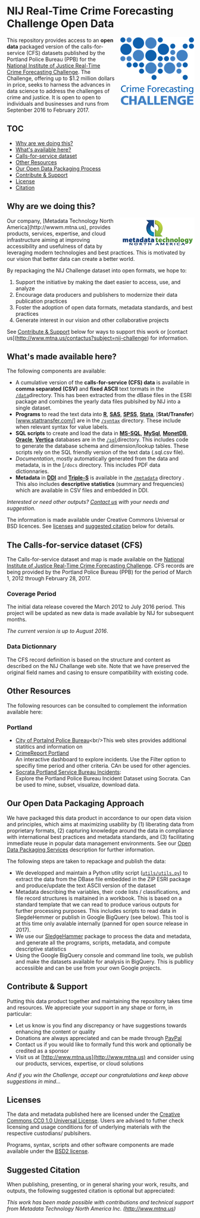 
# NIJ Real-Time Crime Forecasting Challenge Open Data

<div style="float:right;margin-left:10px">
<div><a href="http://nij.gov/funding/Pages/fy16-crime-forecasting-challenge.aspx" target="_blank"><img src="media/forecasting-challenge-for-page.png"</img></a></div>
</div>

This repository provides access to an **open data** packaged version of the calls-for-service (CFS) datasets published by the Portland Police Bureau (PPB) for the [National Institute of Justice Real-Time Crime Forecasting Challenge](http://nij.gov/funding/Pages/fy16-crime-forecasting-challenge.aspx). The Challenge, offering up to $1.2 million dollars in price, seeks to harness the advances in ​data science to address the challenges of crime and justice. It is open to  open to individuals and businesses and runs from Septenber 2016 to February 2017.

<a name="toc"></a>
## TOC
* [Why are we doing this?](#rationale)
* [What's available here?](#content)
* [Calls-for-service dataset](#cfs)
* [Other Resources](#resources)
* [Our Open Data Packaging Process](#odps)
* [Contribute & Support](#contribute)
* [License](#license)
* [Citation](#cite)

<a name="rationale"></a>
## Why are we doing this?
<div style="float:right;margin-left:10px" >
<div><a href="http://www.mtna.us" target="_blank"><img src="media/mtna_logo_200x82.png"</img></a></div>
</div>
Our company, [Metadata Technology North America](http://wwwm.mtna.us), provides products, services, expertise, and cloud infrastructure aiming at improving accessibility and usefulness of data by leveraging modern technologies and best practices. This is motivated by our vision that better data can create a better world. 

By repackaging the NIJ Challenge dataset into open formats, we hope to:

1. Support the initiative by making the daet easier to access, use, and analyze
2. Encourage data producers and publishers to modernize their data publication practices
3. Foster the adoption of open data formats, metadata standards, and best practices
3. Generate interest in our vision and other collaborative projects

See [Contribute & Support](#contribute) below for ways to support this work or [contact us[(http://www.mtna.us/contactus?subject=nij-challenge) for information.

<a name="contents"></a>
## What's made available here?
The following components are available:

* A cumulative version of the **calls-for-service (CFS) data** is available in **comma separated (CSV)** and **fixed ASCII** text tormats in the [```/data```](data)directory. This has been extracted from the dBase files in the ESRI package and combines the yearly data files publsihed by NIJ into a single dataset.
* **Programs** to read the text data into [**R**](http://www.r-project.com),  [**SAS**](http://www.sas.com), [**SPSS**](http://www.spss.com), [**Stata**](http://www.stata.com), [**Stat/Transfer**)[www.stattransfer.com/] are in the [```/syntax```](syntax) directory. These include when relevant syntax for value labels.
* **SQL scripts** to create and load the data in [**MS-SQL**](https://www.microsoft.com/en-us/cloud-platform/sql-server), [**MySql**](http://www.mysql.com), [**MonetDB**](http://www.monetdb.org), [**Oracle**](http://www.oracle.com), [**Vertica**](www.vertica.com) databases are in the [```/sql```](sql)directory. This includes code to generate the database schema and dimension/lookup tables. These scripts rely on the SQL friendly version of the text data (.sql.csv file).
* *Documentation*, mostly automatically generated from the data and metadata, is in the [```/docs``` directory. This includes PDF data dictionnaries.
* **Metadata** in [**DDI**](http://www.ddialliance.org) and [**Triple-S**](http://www.triple-s.org) is available in the [```/metadata```](metadata) directory . This also includes **descriptive statistics** (summary and frequencies) which are available in CSV files and embedded in DDI.

*Interested or need other outputs? [Contact us](http://www.mtna.us/contactus) with your needs and suggestion.* 

The information is made available under Creative Commons Universal or BSD licences. See [licenses](#license) and [suggested citation](#cite) below for details.


<a name="cfs"></a>
## The Calls-for-service dataset (CFS)
The Calls-for-service dataset and map is made available on the [National Institute of Justice Real-Time Crime Forecasting Challenge](http://nij.gov/funding/Pages/fy16-crime-forecasting-challenge.aspx). CFS records are being provided by the Portland Police Bureau (PPB) for the period of March 1, 2012 through February 28, 2017.

### Coverage Period
The initial data release covered the March 2012 to July 2016 period. This project will be updated as new data is made available by NIJ for subsequent months. 

*The current version is up to August 2016*.

### Data Dictionnary
The CFS record definition is based on the structure and content as described on the NIJ Challange web site. Note that we have preserved the original field names and casing to ensure compatibility with existing code. 

<a name="resources"></a>
## Other Resources
The following resources can be consulted to complement the information available here:

### Portland
* [City of Portalnd Police Bureau](https://www.portlandoregon.gov/police/29793?)<br/>This web sites provides additional statitics and information on 
* [CrimeReport Portland](https://preview.crimereports.com/agency/portland-police-bureau-or)<br/>An interactive dashboard to explore incidents. Use the Filter option to specifiy time period and other criteria. CAn be used for other agencies.
* [Socrata Portland Service Bureau Incidents](http://moto.data.socrata.com/d/mmpn-q6w2):<br/>Explore the Portland Police Bureau Incident Dataset using Socrata. Can be used to mine, subset, visualize, download data.

<a name="odps"></a>
## Our Open Data Packaging Approach
We have packaged this data product in accordance to our open data vision and principles, which aims at maximizing usability by (1) liberating data from proprietary formats, (2) capturing knowledge around the data in compliance with international best practices and metadata standards, and (3) facilitating immediate reuse in popular data management environments. See our [Open Data Packaging Services](http://www.mtna.us/odps) description for further information.

The following steps are taken to repackage and publish the data:

* We developped and maintain a Python utlity script ([```utils/utils.py```](utils/utils.py)) to extract the data from the DBase file embedded in the ZIP ESRI package and produce/update the text ASCII version of the dataset
* Metadata describing the variables, their code lists / classifications, and file record structures is maitained in a workbook. This is based on a standard template that we can read to produce various outputs for further processing purposes. This includes scripts to read data in SlegdeHemmer or publish in Google BigQuery (see below). This tool is at this time only avalable internally (panned for open source release in 2017). 
* We use our [SledgeHammer](http://www.mtna.us/sledgehammer) package to process the data and metadata, and generate all the programs, scripts, metadata, and compute descriptive statistics
* Using the Google BigQuery console and command line tools, we publish and make the datasets available for analysis in BigQuery. This is publlicy accessiible and can be use from your own Google projects.

<a name="contribute"></a>
## Contribute & Support
Putting this data product together and maintaining the repository takes time and resources. We appreciate your support in any shape or form, in particular:

* Let us know is you find any discrepancy or have suggestions towards enhancing the content or quality
* Donations are always appreciated and can be made through [PayPal](https://www.paypal.com/cgi-bin/webscr?cmd=_s-xclick&hosted_button_id=GKAYVJSBLN92E)
* Contact us if you would like to formally fund this work and optionally be credited as a sponsor
* Visit us at [http://www.mtna.us](http://www.mtna.us) and consider using our products, services, expertise, or cloud solutions

*And if you win the Challenge, accept our congratulations and keep above suggestions in mind...*

<a name="license"></a>
## Licenses
The data and metadata published here are licensed under the [Creative Commons CC0 1.0 Universal License](http://creativecommons.org/publicdomain/zero/1.0/). Users are advised to futher check licensing and usage conditions for of underlying materials with the respective custodians/ publsihers. 

Programs, syntax, scripts and other software components are made available under the [BSD2 license](https://opensource.org/licenses/BSD-2-Clause).

<a name="cite"></a>
## Suggested Citation
When publishing, presenting, or in general sharing your work, results, and outputs, the following suggested citation is optional but appreciated:

*This work has been made possible with contributions and technical support from Metadata Technology North America Inc. (http://www.mtna.us)*


